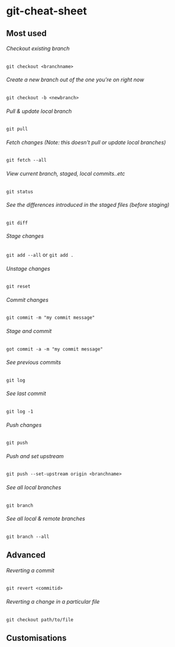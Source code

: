 # git-cheat-sheet
## Most used
###### Checkout existing branch
`git checkout <branchname>`

###### Create a new branch out of the one you're on right now 
`git checkout -b <newbranch>`

###### Pull & update local branch
`git pull`

###### Fetch changes (Note: this doesn't pull or update local branches)
`git fetch --all`

###### View current branch, staged, local commits..etc
`git status`


###### See the differences introduced in the staged files (before staging)
`git diff`


###### Stage changes
`git add --all` or `git add .`


###### Unstage changes
`git reset`


###### Commit changes
`git commit -m "my commit message"`


###### Stage and commit
`got commit -a -m "my commit message"`


###### See previous commits
`git log`


###### See last commit
`git log -1`


###### Push changes
`git push`


###### Push and set upstream
`git push --set-upstream origin <branchname>`


###### See all local branches
`git branch`


###### See all local & remote branches
`git branch --all`


## Advanced
###### Reverting a commit
`git revert <commitid>`

###### Reverting a change in a particular file
`git checkout path/to/file`


## Customisations
